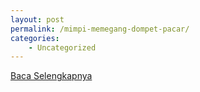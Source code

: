 ```yaml
---
layout: post
permalink: /mimpi-memegang-dompet-pacar/
categories:
    - Uncategorized
---
```


[Baca Selengkapnya](/08)